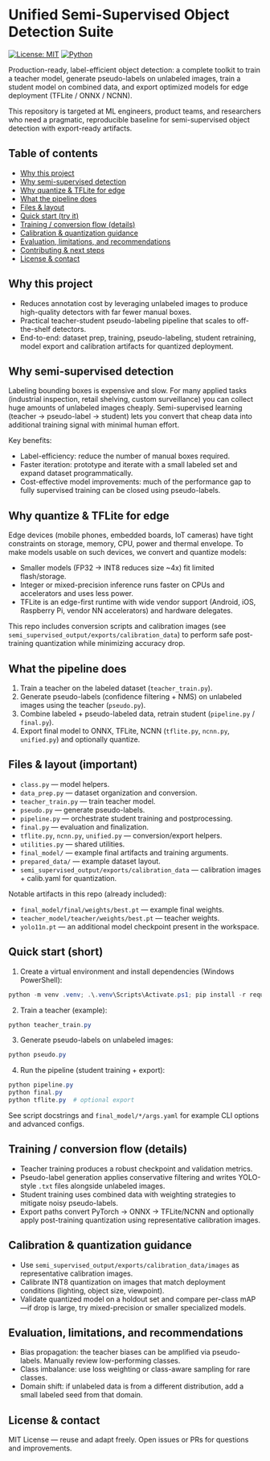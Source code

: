 <!--
  Unified Semi-Supervised Object Detection Suite
  README.md (structured, sellable, and actionable)
-->

# Unified Semi-Supervised Object Detection Suite

[![License: MIT](https://img.shields.io/badge/License-MIT-blue.svg)](LICENSE)
[![Python](https://img.shields.io/badge/python-3.10%2B-blue)](#requirements)

Production-ready, label-efficient object detection: a complete toolkit to train a teacher model, generate pseudo-labels on unlabeled images, train a student model on combined data, and export optimized models for edge deployment (TFLite / ONNX / NCNN).

This repository is targeted at ML engineers, product teams, and researchers who need a pragmatic, reproducible baseline for semi-supervised object detection with export-ready artifacts.

## Table of contents
- [Why this project](#why-this-project)
- [Why semi-supervised detection](#why-semi-supervised-detection)
- [Why quantize & TFLite for edge](#why-quantize--tflite-for-edge)
- [What the pipeline does](#what-the-pipeline-does)
- [Files & layout](#files--layout)
- [Quick start (try it)](#quick-start-try-it)
- [Training / conversion flow (details)](#training--conversion-flow-details)
- [Calibration & quantization guidance](#calibration--quantization-guidance)
- [Evaluation, limitations, and recommendations](#evaluation-limitations-and-recommendations)
- [Contributing & next steps](#contributing--next-steps)
- [License & contact](#license--contact)

## Why this project

- Reduces annotation cost by leveraging unlabeled images to produce high-quality detectors with far fewer manual boxes.
- Practical teacher-student pseudo-labeling pipeline that scales to off-the-shelf detectors.
- End-to-end: dataset prep, training, pseudo-labeling, student retraining, model export and calibration artifacts for quantized deployment.

## Why semi-supervised detection

Labeling bounding boxes is expensive and slow. For many applied tasks (industrial inspection, retail shelving, custom surveillance) you can collect huge amounts of unlabeled images cheaply. Semi-supervised learning (teacher -> pseudo-label -> student) lets you convert that cheap data into additional training signal with minimal human effort.

Key benefits:
- Label-efficiency: reduce the number of manual boxes required.
- Faster iteration: prototype and iterate with a small labeled set and expand dataset programmatically.
- Cost-effective model improvements: much of the performance gap to fully supervised training can be closed using pseudo-labels.

## Why quantize & TFLite for edge

Edge devices (mobile phones, embedded boards, IoT cameras) have tight constraints on storage, memory, CPU, power and thermal envelope. To make models usable on such devices, we convert and quantize models:

- Smaller models (FP32 -> INT8 reduces size ~4x) fit limited flash/storage.
- Integer or mixed-precision inference runs faster on CPUs and accelerators and uses less power.
- TFLite is an edge-first runtime with wide vendor support (Android, iOS, Raspberry Pi, vendor NN accelerators) and hardware delegates.

This repo includes conversion scripts and calibration images (see `semi_supervised_output/exports/calibration_data`) to perform safe post-training quantization while minimizing accuracy drop.

## What the pipeline does

1. Train a teacher on the labeled dataset (`teacher_train.py`).
2. Generate pseudo-labels (confidence filtering + NMS) on unlabeled images using the teacher (`pseudo.py`).
3. Combine labeled + pseudo-labeled data, retrain student (`pipeline.py` / `final.py`).
4. Export final model to ONNX, TFLite, NCNN (`tflite.py`, `ncnn.py`, `unified.py`) and optionally quantize.

## Files & layout (important)

- `class.py` — model helpers.
- `data_prep.py` — dataset organization and conversion.
- `teacher_train.py` — train teacher model.
- `pseudo.py` — generate pseudo-labels.
- `pipeline.py` — orchestrate student training and postprocessing.
- `final.py` — evaluation and finalization.
- `tflite.py`, `ncnn.py`, `unified.py` — conversion/export helpers.
- `utilities.py` — shared utilities.
- `final_model/` — example final artifacts and training arguments.
- `prepared_data/` — example dataset layout.
- `semi_supervised_output/exports/calibration_data` — calibration images + calib.yaml for quantization.

Notable artifacts in this repo (already included):
- `final_model/final/weights/best.pt` — example final weights.
- `teacher_model/teacher/weights/best.pt` — teacher weights.
- `yolo11n.pt` — an additional model checkpoint present in the workspace.

## Quick start (short)

1. Create a virtual environment and install dependencies (Windows PowerShell):

```powershell
python -m venv .venv; .\.venv\Scripts\Activate.ps1; pip install -r requirment.txt
```

2. Train a teacher (example):

```powershell
python teacher_train.py
```

3. Generate pseudo-labels on unlabeled images:

```powershell
python pseudo.py
```

4. Run the pipeline (student training + export):

```powershell
python pipeline.py
python final.py
python tflite.py  # optional export
```

See script docstrings and `final_model/*/args.yaml` for example CLI options and advanced configs.

## Training / conversion flow (details)

- Teacher training produces a robust checkpoint and validation metrics.
- Pseudo-label generation applies conservative filtering and writes YOLO-style `.txt` files alongside unlabeled images.
- Student training uses combined data with weighting strategies to mitigate noisy pseudo-labels.
- Export paths convert PyTorch -> ONNX -> TFLite/NCNN and optionally apply post-training quantization using representative calibration images.

## Calibration & quantization guidance

- Use `semi_supervised_output/exports/calibration_data/images` as representative calibration images.
- Calibrate INT8 quantization on images that match deployment conditions (lighting, object size, viewpoint).
- Validate quantized model on a holdout set and compare per-class mAP—if drop is large, try mixed-precision or smaller specialized models.

## Evaluation, limitations, and recommendations

- Bias propagation: the teacher biases can be amplified via pseudo-labels. Manually review low-performing classes.
- Class imbalance: use loss weighting or class-aware sampling for rare classes.
- Domain shift: if unlabeled data is from a different distribution, add a small labeled seed from that domain.



## License & contact

MIT License — reuse and adapt freely. Open issues or PRs for questions and improvements.

